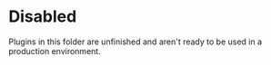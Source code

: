 # Disabled
Plugins in this folder are unfinished and aren't ready to be used in a production environment.